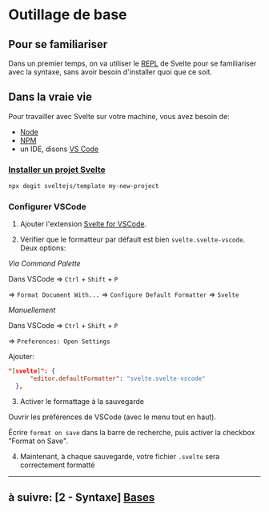 # Outillage de base

## Pour se familiariser

Dans un premier temps, on va utiliser le [REPL](https://svelte.dev/repl) de Svelte pour se familiariser avec la syntaxe, sans avoir besoin d'installer quoi que ce soit.

## Dans la vraie vie

Pour travailler avec Svelte sur votre machine, vous avez besoin de:

- [Node](https://nodejs.org/en/)
- [NPM](https://www.npmjs.com/)
- un IDE, disons [VS Code](https://code.visualstudio.com/)

### [Installer un projet Svelte](https://svelte.dev/blog/the-easiest-way-to-get-started)

```bash
npx degit sveltejs/template my-new-project
```

### Configurer VSCode

1. Ajouter l'extension [Svelte for VSCode](https://marketplace.visualstudio.com/items?itemName=svelte.svelte-vscode).

2. Vérifier que le formatteur par défault est bien `svelte.svelte-vscode`. Deux options:

_Via Command Palette_

Dans VSCode => `Ctrl` + `Shift` + `P`

=> `Format Document With...`
=> `Configure Default Formatter`
=> `Svelte`

_Manuellement_

Dans VSCode => `Ctrl` + `Shift` + `P`

=> `Preferences: Open Settings`

Ajouter:

```json
"[svelte]": {
      "editor.defaultFormatter": "svelte.svelte-vscode"
  },
```

3. Activer le formattage à la sauvegarde

Ouvrir les préférences de VSCode (avec le menu tout en haut).

Écrire `format on save` dans la barre de recherche, puis activer la checkbox "Format on Save".

4. Maintenant, à chaque sauvegarde, votre fichier `.svelte` sera correctement formatté

---

## à suivre: [2 - Syntaxe] [Bases](../2_syntax/2-1_bases.md)
